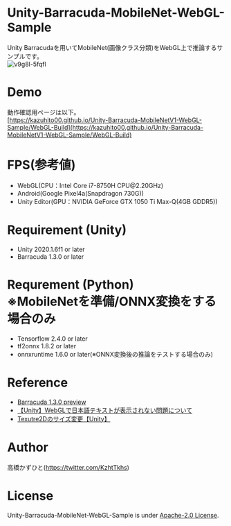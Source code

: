 # Unity-Barracuda-MobileNet-WebGL-Sample
Unity Barracudaを用いてMobileNet(画像クラス分類)をWebGL上で推論するサンプルです。<br>
![v9g8l-5fqfl](https://user-images.githubusercontent.com/37477845/107118246-1549c680-68c3-11eb-8bb3-961881a20158.gif)

# Demo
動作確認用ページは以下。<br>
[https://kazuhito00.github.io/Unity-Barracuda-MobileNetV1-WebGL-Sample/WebGL-Build](https://kazuhito00.github.io/Unity-Barracuda-MobileNetV1-WebGL-Sample/WebGL-Build)

# FPS(参考値)
* WebGL(CPU：Intel Core i7-8750H CPU\@2.20GHz)
* Android(Google Pixel4a(Snapdragon 730G))
* Unity Editor(GPU：NVIDIA GeForce GTX 1050 Ti Max-Q(4GB GDDR5))

# Requirement (Unity)
* Unity 2020.1.6f1 or later
* Barracuda 1.3.0 or later

# Requrement (Python) <br>※MobileNetを準備/ONNX変換をする場合のみ
* Tensorflow 2.4.0 or later
* tf2onnx 1.8.2 or later
* onnxruntime 1.6.0 or later(※ONNX変換後の推論をテストする場合のみ)

# Reference
* [Barracuda 1.3.0 preview](https://docs.unity3d.com/Packages/com.unity.barracuda@1.3/manual/index.html)
* [【Unity】WebGLで日本語テキストが表示されない問題について](https://chiritsumo-blog.com/unity-webgl-japanese/)
* [Texutre2Dのサイズ変更【Unity】](https://kan-kikuchi.hatenablog.com/entry/TextureScale)

# Author
高橋かずひと(https://twitter.com/KzhtTkhs)
 
# License 
Unity-Barracuda-MobileNet-WebGL-Sample is under [Apache-2.0 License](LICENSE).
